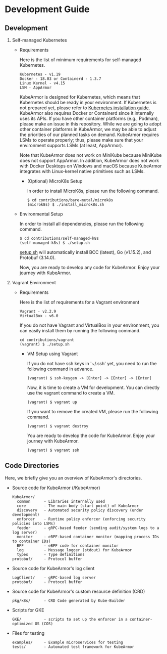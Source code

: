 # Development Guide

## Development

1. Self-managed Kubernetes
   * Requirements

     Here is the list of minimum requirements for self-managed Kubernetes.

     ```text
     Kubernetes - v1.19
     Docker - 18.03 or Containerd - 1.3.7
     Linux Kernel - v4.15
     LSM - AppArmor
     ```

     KubeArmor is designed for Kubernetes, which means that Kubernetes should be ready in your environment. If Kubernetes is not prepared yet, please refer to [Kubernetes installation guide](k8s_installation_guide.md). KubeArmor also requires Docker or Containerd since it internally uses its APIs. If you have other container platforms \(e.g., Podman\), please make an issue in this repository. While we are going to adopt other container platforms in KubeArmor, we may be able to adjust the priorities of our planned tasks on demand. KubeArmor requires LSMs to operate properly; thus, please make sure that your environment supports LSMs \(at least, AppArmor\).

  
     Note that KubeArmor does not work on MiniKube because MiniKube does not support AppArmor. In addition, KubeArmor does not work with Docker Desktops on Windows and macOS because KubeArmor integrates with Linux-kernel native primitives such as LSMs.  


     * \(Optional\) MicroK8s Setup

       In order to install MicroK8s, please run the following command.

       ```text
       $ cd contributions/bare-metal/microk8s
       (microk8s) $ ./install_microk8s.sh
       ```

   * Environmental Setup

     In order to install all dependencies, please run the following command.

     ```text
     $ cd contributions/self-managed-k8s
     (self-managed-k8s) $ ./setup.sh
     ```

     [setup.sh](https://github.com/accuknox/KubeArmor/blob/master/contributions/bare-metal/setup.sh) will automatically install BCC \(latest\), Go \(v1.15.2\), and Protobuf \(3.14.0\).

     Now, you are ready to develop any code for KubeArmor. Enjoy your journey with KubeArmor.  
2. Vagrant Environment
   * Requirements

     Here is the list of requirements for a Vagrant environment

     ```text
     Vagrant - v2.2.9
     VirtualBox - v6.0
     ```

     If you do not have Vagrant and VirtualBox in your environment, you can easily install them by running the following command.

     ```text
     cd contributions/vagrant
     (vagrant) $ ./setup.sh
     ```

     * VM Setup using Vagrant

       If you do not have ssh keys in '~/.ssh' yet, you need to run the following command in advance.

       ```text
       (vagrant) $ ssh-keygen -> [Enter] -> [Enter] -> [Enter]
       ```

       Now, it is time to create a VM for development. You can directly use the vagrant command to create a VM.

       ```text
       (vagrant) $ vagrant up
       ```

       If you want to remove the created VM, please run the following command.

       ```text
       (vagrant) $ vagrant destroy
       ```

       You are ready to develop the code for KubeArmor. Enjoy your journey with KubeArmor.

       ```text
       (vagrant) $ vagrant ssh
       ```

## Code Directories

Here, we briefly give you an overview of KubeArmor's directories.

* Source code for KubeArmor \(/KubeArmor\)

  ```text
  KubeArmor/
    common      - Libraries internally used
    core        - The main body (start point) of KubeArmor
    discovery   - Automated security policy discovery (under development)
    enforcer    - Runtime policy enforcer (enforcing security policies into LSMs)
    feeder      - gRPC-based feeder (sending audit/system logs to a log server)
    monitor     - eBPF-based container monitor (mapping process IDs to container IDs)
    BPF         - eBPF code for container monitor
    log         - Message logger (stdout) for KubeArmor
    types       - Type definitions
  protobuf/     - Protocol buffer
  ```

* Source code for KubeArmor's log client

  ```text
  LogClient/    - gRPC-based log server
  protobuf/     - Protocol buffer
  ```

* Source code for KubeArmor's custom resource definition \(CRD\)

  ```text
  pkg/k8s/      - CRD Code generated by Kube-Builder
  ```

* Scripts for GKE

  ```text
  GKE/          - scripts to set up the enforcer in a container-optimized OS (COS)
  ```

* Files for testing

  ```text
  examples/     - Example microservices for testing
  tests/        - Automated test framework for KubeArmor
  ```

